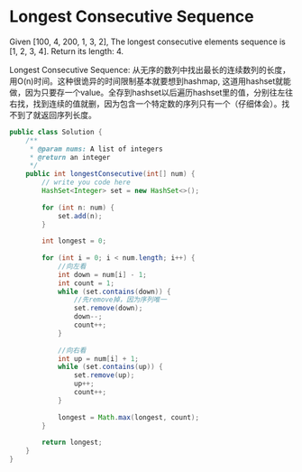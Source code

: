 # Longest Consecutive Sequence

Given [100, 4, 200, 1, 3, 2],
The longest consecutive elements sequence is [1, 2, 3, 4]. Return its length: 4.


Longest Consecutive Sequence: 从无序的数列中找出最长的连续数列的长度，用O(n)时间。这种很诡异的时间限制基本就要想到hashmap, 这道用hashset就能做，因为只要存一个value。全存到hashset以后遍历hashset里的值，分别往左往右找，找到连续的值就删，因为包含一个特定数的序列只有一个（仔细体会）。找不到了就返回序列长度。

```java
public class Solution {
    /**
     * @param nums: A list of integers
     * @return an integer
     */
    public int longestConsecutive(int[] num) {
        // write you code here
        HashSet<Integer> set = new HashSet<>();
        
        for (int n: num) {
            set.add(n);
        }
        
        int longest = 0;
        
        for (int i = 0; i < num.length; i++) {
            //向左看
            int down = num[i] - 1;
            int count = 1;
            while (set.contains(down)) {
                //先remove掉，因为序列唯一
                set.remove(down);
                down--;
                count++;
            }
            
            //向右看
            int up = num[i] + 1;
            while (set.contains(up)) {
                set.remove(up);
                up++;
                count++;
            }
            
            longest = Math.max(longest, count);
        }
        
        return longest;
    }
}
```